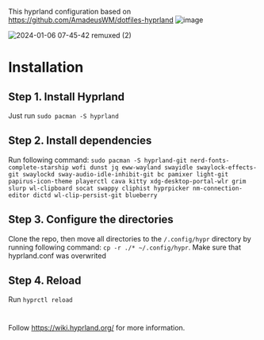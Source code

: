 This hyprland configuration based on https://github.com/AmadeusWM/dotfiles-hyprland
![image](https://github.com/vesnaIwakura18/dots-hyprland-winter/assets/112858545/781efc50-61ce-4e5e-bd1d-cc6184734824)

![2024-01-06 07-45-42 remuxed (2)](https://github.com/vesnaIwakura18/dots-hyprland-winter/assets/112858545/5b2cb1b0-fb75-44d6-bb28-d279703207d8)

# Installation
## Step 1. Install Hyprland
Just run `sudo pacman -S hyprland`
## Step 2. Install dependencies
Run following command: `sudo pacman -S hyprland-git nerd-fonts-complete-starship wofi dunst jq eww-wayland swayidle swaylock-effects-git swaylockd sway-audio-idle-inhibit-git bc pamixer light-git papirus-icon-theme playerctl cava kitty xdg-desktop-portal-wlr grim slurp wl-clipboard socat swappy cliphist hyprpicker nm-connection-editor dictd wl-clip-persist-git blueberry`
## Step 3. Configure the directories
Clone the repo, then move all directories to the `/.config/hypr` directory by running following command: `cp -r ./* ~/.config/hypr`. Make sure that hyprland.conf was overwrited
## Step 4. Reload
Run `hyprctl reload`
#
Follow https://wiki.hyprland.org/ for more information.
